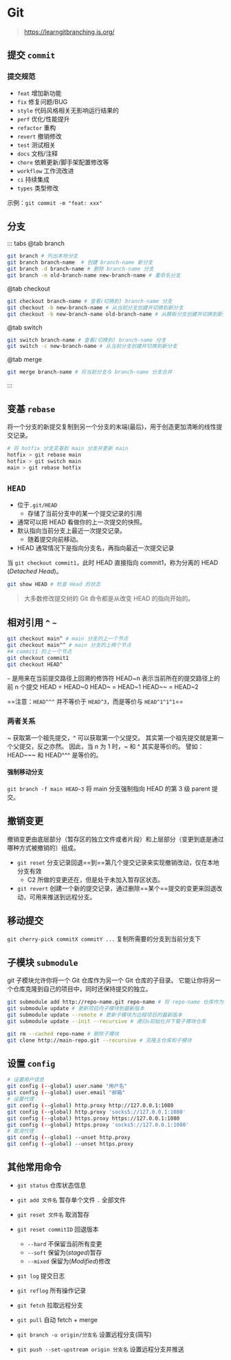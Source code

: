 # Git

> <https://learngitbranching.js.org/>

## 提交 `commit`

### 提交规范

- `feat` 增加新功能
- `fix` 修复问题/BUG
- `style` 代码风格相关无影响运行结果的
- `perf` 优化/性能提升
- `refactor` 重构
- `revert` 撤销修改
- `test` 测试相关
- `docs` 文档/注释
- `chore` 依赖更新/脚手架配置修改等
- `workflow` 工作流改进
- `ci` 持续集成
- `types` 类型修改

示例：`git commit -m "feat: xxx"`

## 分支

::: tabs
@tab branch

```bash
git branch # 列出本地分支
git branch branch-name  # 创建 branch-name 新分支
git branch -d branch-name # 删除 branch-name 分支
git branch -m old-branch-name new-branch-name # 重命名分支
```

@tab checkout

```bash
git checkout branch-name # 查看(切换到) branch-name 分支
git checkout -b new-branch-name # 从当前分支创建并切换到新分支
git checkout -b new-branch-name old-branch-name # 从模板分支创建并切换到新分支
```

@tab switch

```bash
git switch branch-name # 查看(切换到) branch-name 分支
git switch -c new-branch-name # 从当前分支创建并切换到新分支
```

@tab merge

```bash
git merge branch-name # 将当前分支与 branch-name 分支合并
```

:::

## 变基 `rebase`

将一个分支的新提交复制到另一个分支的末端(最后)，用于创造更加清晰的线性提交记录。

```bash
# 将 hotfix 分支变基到 main 分支并更新 main
hotfix > git rebase main
hotfix > git switch main
main > git rebase hotfix
```

## `HEAD`

- 位于`.git/HEAD`
  - 存储了当前分支中的某一个提交记录的引用
- 通常可以把 HEAD 看做你的上一次提交的快照。
- 默认指向当前分支上最近一次提交记录。
  - 随着提交向前移动。
- HEAD 通常情况下是指向分支名，再指向最近一次提交记录

当 `git checkout commit1`，此时 HEAD 直接指向 commit1，称为分离的 HEAD (_Detached Head_)。

```bash
git show HEAD # 检查 Head 的状态
```

> 大多数修改提交树的 Git 命令都是从改变 HEAD 的指向开始的。

## 相对引用 `^` `~`

```bash
git checkout main^ # main 分支的上一个节点
git checkout main^^ # main 分支的上两个节点
## commit1 的上一个节点
git checkout commit1
git checkout HEAD^
```

`~` 是用来在当前提交路径上回溯的修饰符
HEAD~n 表示当前所在的提交路径上的前 n 个提交
HEAD = HEAD~0
HEAD~ = HEAD~1
HEAD~~ = HEAD~2

==注意：`HEAD^^^` 并不等价于 `HEAD^3`，而是等价与 `HEAD^1^1^1`==

### 两者关系

~ 获取第一个祖先提交，^ 可以获取第一个父提交。 其实第一个祖先提交就是第一个父提交，反之亦然。 因此，当 n 为 1 时，~ 和 ^ 其实是等价的。 譬如：HEAD~~~ 和 HEAD^^^ 是等价的。

#### 强制移动分支

`git branch -f main HEAD~3` 将 main 分支强制指向 HEAD 的第 3 级 parent 提交。

## 撤销变更

撤销变更由底层部分（暂存区的独立文件或者片段）和上层部分（变更到底是通过哪种方式被撤销的）组成。

- `git reset` 分支记录回退==到==第几个提交记录来实现撤销改动，仅在本地分支有效
  - C2 所做的变更还在，但是处于未加入暂存区状态。
- `git revert` 创建一个新的提交记录，通过删除==某个==提交的变更来回退改动，可用来推送到远程分支。

## 移动提交

`git cherry-pick commitX commitY ...` 复制所需要的分支到当前分支下

## 子模块 `submodule`

git 子模块允许你将一个 Git 仓库作为另一个 Git 仓库的子目录。 它能让你将另一个仓库克隆到自己的项目中，同时还保持提交的独立。

```bash
git submodule add http://repo-name.git repo-name # 将 repo-name 仓库作为子模块放置在 /repo-name 文件夹下
git submodule update # 更新项目内子模块到最新版本
git submodule update --remote # 更新子模块为远程项目的最新版本
git submodule update --init --recursive # 递归s初始化并下载子模块仓库

git rm --cached repo-name # 删除子模块
git clone http://main-repo.git --recursive # 克隆主仓库和子模块
```

## 设置 `config`

```bash
# 设置用户信息
git config (--global) user.name "用户名"
git config (--global) user.email "邮箱"
# 设置代理：
git config (--global) http.proxy http://127.0.0.1:1080
git config (--global) http.proxy 'socks5://127.0.0.1:1080'
git config (--global) https.proxy https://127.0.0.1:1080
git config (--global) https.proxy 'socks5://127.0.0.1:1080'
# 取消代理：
git config (--global) --unset http.proxy
git config (--global) --unset https.proxy
```

## 其他常用命令

- `git status` 仓库状态信息
- `git add 文件名` 暂存单个文件 `.` 全部文件

- `git reset 文件名` 取消暂存
- `git reset commitID` 回退版本

  - `--hard` 不保留当前所有变更
  - `--soft` 保留为(_staged_)暂存
  - `--mixed` 保留为(_Modified_)修改

- `git log` 提交日志
- `git reflog` 所有操作记录

- `git fetch` 拉取远程分支
- `git pull` 自动 fetch + merge
- `git branch -u origin/分支名` 设置远程分支(简写)
- `git push --set-upstream origin 分支名` 设置远程分支并推送
